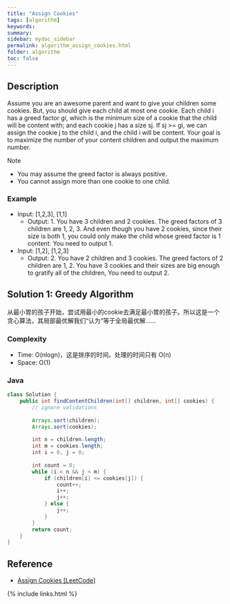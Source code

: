 ```yaml
---
title: "Assign Cookies"
tags: [algorithm]
keywords:
summary:
sidebar: mydoc_sidebar
permalink: algorithm_assign_cookies.html
folder: algorithm
toc: false
---
```


## Description
Assume you are an awesome parent and want to give your children some cookies. But, you should give each child at most one cookie. Each child i has a greed factor gi, which is the minimum size of a cookie that the child will be content with; and each cookie j has a size sj. If sj >= gi, we can assign the cookie j to the child i, and the child i will be content. 
Your goal is to maximize the number of your content children and output the maximum number.

Note
* You may assume the greed factor is always positive. 
* You cannot assign more than one cookie to one child.

### Example
* Input: [1,2,3], [1,1]
  * Output: 1. You have 3 children and 2 cookies. The greed factors of 3 children are 1, 2, 3. And even though you have 2 cookies, since their size is both 1, you could only make the child whose greed factor is 1 content.
You need to output 1.
* Input: [1,2], [1,2,3]
  * Output: 2. You have 2 children and 3 cookies. The greed factors of 2 children are 1, 2. You have 3 cookies and their sizes are big enough to gratify all of the children, 
You need to output 2.

## Solution 1: Greedy Algorithm
从最小胃的孩子开始，尝试用最小的cookie去满足最小胃的孩子。所以这是一个贪心算法，其局部最优解我们“认为”等于全局最优解……

### Complexity
* Time: O(nlogn)，这是排序的时间。处理的时间只有 O(n)
* Space: O(1)

### Java
```java
class Solution {
    public int findContentChildren(int[] children, int[] cookies) {
        // ignore validations
        
        Arrays.sort(children);
        Arrays.sort(cookies);
        
        int n = children.length;
        int m = cookies.length;
        int i = 0, j = 0;
        
        int count = 0;
        while (i < n && j < m) {
            if (children[i] <= cookies[j]) {
                count++;
                i++;
                j++;
            } else {
                j++;
            }
        }
        return count;
    }
}
```

## Reference
* [Assign Cookies [LeetCode]](https://leetcode.com/problems/assign-cookies/description/)

{% include links.html %}
